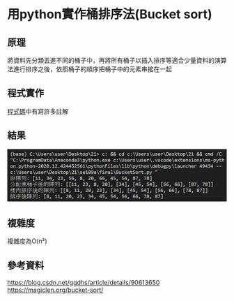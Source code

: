 # 用python實作桶排序法(Bucket sort) 
## 原理
將資料先分類丟進不同的桶子中，再將所有桶子以插入排序等適合少量資料的演算法進行排序之後，依照桶子的順序把桶子中的元素串接在一起

## 程式實作
[程式碼](https://github.com/ja1223/se109a/blob/master/final/BucketSort.py)中有寫許多註解
## 結果
![](https://github.com/ja1223/se109a/blob/master/final/photo/result.jpg)
## 複雜度
複雜度為O(n²)

## 參考資料

<https://blog.csdn.net/ggdhs/article/details/90613650><br>
<https://magiclen.org/bucket-sort/>

